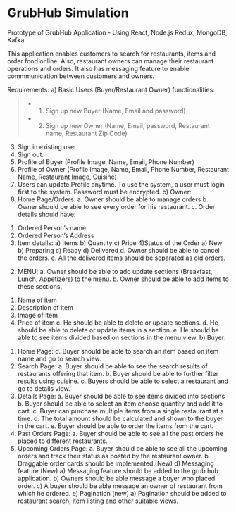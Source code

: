 # GrubHub Simulation
Prototype of GrubHub Application - Using React, Node.js Redux, MongoDB, Kafka

This application enables customers to search for restaurants, items and order food online. Also, restaurant owners can manage their restaurant operations and orders. It also has messaging feature to enable commmunication between customers and owners.

Requirements:
a) Basic Users (Buyer/Restaurant Owner) functionalities:
>- 1. Sign up new Buyer (Name, Email and password)
>- 2. Sign up new Owner (Name, Email, password, Restaurant name, Restaurant Zip Code)
3. Sign in existing user
4. Sign out.
5. Profile of Buyer (Profile Image, Name, Email, Phone Number)
5. Profile of Owner (Profile Image, Name, Email, Phone Number, Restaurant Name, Restaurant Image, Cuisine)
6. Users can update Profile anytime.
To use the system, a user must login first to the system. Password must be encrypted.
b) Owner:
1. Home Page/Orders:
a. Owner should be able to manage orders
b. Owner should be able to see every order for his restaurant.
c. Order details should have:
1) Ordered Person’s name
2) Ordered Person’s Address
3) Item details:
a) Items
b) Quantity
c) Price
4)Status of the Order
a) New
b) Preparing
c) Ready
d) Delivered
d. Owner should be able to cancel the orders.
e. All the delivered items should be separated as old orders.
2. MENU:
a. Owner should be able to add update sections (Breakfast, Lunch, Appetizers) to the menu.
b. Owner should be able to add items to these sections.
1) Name of item
2) Description of item
3) Image of item
4) Price of item
c. He should be able to delete or update sections.
d. He should be able to delete or update items in a section.
e. He should be able to see items divided based on sections in the menu view.
b) Buyer:
1. Home Page:
d. Buyer should be able to search an item based on item name and go to search view.
2. Search Page:
a. Buyer should be able to see the search results of restaurants offering that item.
b. Buyer should be able to further filter results using cuisine.
c. Buyers should be able to select a restaurant and go to details view.
3. Details Page:
a. Buyer should be able to see items divided into sections
b. Buyer should be able to select an item choose quantity and add it to cart.
c. Buyer can purchase multiple items from a single restaurant at a time.
d. The total amount should be calculated and shown to the buyer in the cart.
e. Buyer should be able to order the items from the cart.
4. Past Orders Page:
a. Buyer should be able to see all the past orders he placed to different restaurants.
5. Upcoming Orders Page:
a. Buyer should be able to see all the upcoming orders and track their status as posted by the restaurant owner.
b. Draggable order cards should be implemented.(New)
d) Messaging feature (New)
a) Messaging feature should be added to the grub hub application.
b) Owners should be able message a buyer who placed order.
c) A buyer should be able message an owner of restaurant from which he
ordered.
e) Pagination (new)
a) Pagination should be added to restaurant search, item listing and other suitable views.

